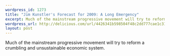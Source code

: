 ```yaml
--- 
wordpress_id: 1273
title: "Jim Kunstler's Forecast for 2009: A Long Emergency"
excerpt: Much of the mainstream progressive movement will try to reform a crumbling and unsustainable economic system.
wordpress_url: http://delicious.com/url/4426341b598504f48c2dd777cae1c317#jeremy6d
layout: post
---
```

Much of the mainstream progressive movement will try to reform a crumbling and unsustainable economic system.
